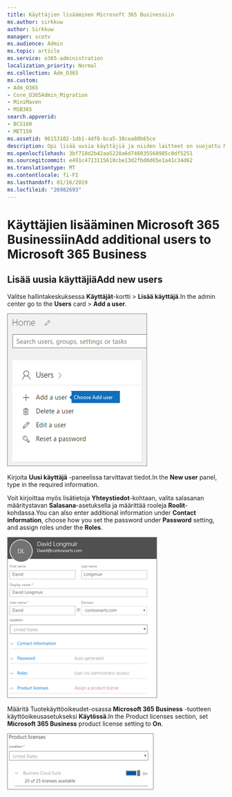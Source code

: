 ```yaml
---
title: Käyttäjien lisääminen Microsoft 365 Businessiin
ms.author: sirkkuw
author: Sirkkuw
manager: scotv
ms.audience: Admin
ms.topic: article
ms.service: o365-administration
localization_priority: Normal
ms.collection: Adm_O365
ms.custom:
- Adm_O365
- Core_O365Admin_Migration
- MiniMaven
- MSB365
search.appverid:
- BCS160
- MET150
ms.assetid: 96153102-1db1-4df8-bca5-38cea80b65ce
description: Opi lisää uusia käyttäjiä ja niiden laitteet on suojattu Microsoft 365 liiketoiminta-roolien määrittäminen.
ms.openlocfilehash: 3bf718d2b42aa5220a6d746035568985c0df5251
ms.sourcegitcommit: e491c4713115610cbe13d2fbd0d65e1a41c34d62
ms.translationtype: MT
ms.contentlocale: fi-FI
ms.lasthandoff: 01/16/2019
ms.locfileid: "26982693"
---
```

# <a name="add-additional-users-to-microsoft-365-business"></a><span data-ttu-id="93f26-103">Käyttäjien lisääminen Microsoft 365 Businessiin</span><span class="sxs-lookup"><span data-stu-id="93f26-103">Add additional users to Microsoft 365 Business</span></span>

## <a name="add-new-users"></a><span data-ttu-id="93f26-104">Lisää uusia käyttäjiä</span><span class="sxs-lookup"><span data-stu-id="93f26-104">Add new users</span></span>

<span data-ttu-id="93f26-105">Valitse hallintakeskuksessa **Käyttäjät**-kortti \> **Lisää käyttäjä**.</span><span class="sxs-lookup"><span data-stu-id="93f26-105">In the admin center go to the **Users** card \> **Add a user**.</span></span>
  
![Choose Add a user on the Users card in the admin center](media/55218f5b-899c-41cb-8486-8746fcef1748.png)
  
<span data-ttu-id="93f26-107">Kirjoita **Uusi käyttäjä** -paneelissa tarvittavat tiedot.</span><span class="sxs-lookup"><span data-stu-id="93f26-107">In the **New user** panel, type in the required information.</span></span> 
  
<span data-ttu-id="93f26-108">Voit kirjoittaa myös lisätietoja **Yhteystiedot**-kohtaan, valita salasanan määritystavan **Salasana**-asetuksella ja määrittää rooleja **Roolit**-kohdassa.</span><span class="sxs-lookup"><span data-stu-id="93f26-108">You can also enter additional information under **Contact information**, choose how you set the password under **Password** setting, and assign roles under the **Roles**.</span></span>
  
![Enter user information in the New user card](media/f04d39ca-48be-4868-8330-8552a4754c8b.png)
  
<span data-ttu-id="93f26-110">Määritä Tuotekäyttöoikeudet-osassa **Microsoft 365 Business** -tuotteen käyttöoikeusasetukseksi **Käytössä**.</span><span class="sxs-lookup"><span data-stu-id="93f26-110">In the Product licenses section, set **Microsoft 365 Business** product license setting to **On**.</span></span>
  
![Set the license setting to On position](media/7404f7f7-93bc-44a3-9ffb-4208b5b17402.png)
  

  

